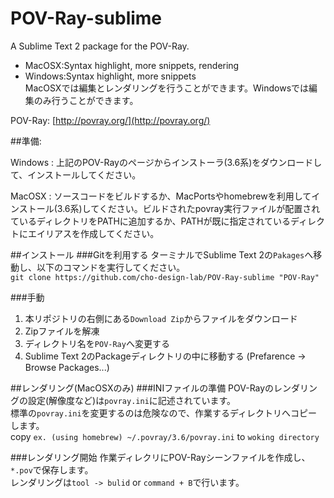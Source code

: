 POV-Ray-sublime
===============

A Sublime Text 2 package for the POV-Ray.  
* MacOSX:Syntax highlight, more snippets, rendering
* Windows:Syntax highlight, more snippets  
MacOSXでは編集とレンダリングを行うことができます。Windowsでは編集のみ行うことができます。

POV-Ray: [http://povray.org/](http://povray.org/)

##準備:

Windows : 上記のPOV-Rayのページからインストーラ(3.6系)をダウンロードして、インストールしてください。

MacOSX : ソースコードをビルドするか、MacPortsやhomebrewを利用してインストール(3.6系)してください。ビルドされたpovray実行ファイルが配置されているディレクトリをPATHに追加するか、PATHが既に指定されているディレクトにエイリアスを作成してください。

##インストール
###Gitを利用する
ターミナルでSublime Text 2の`Pakages`へ移動し、以下のコマンドを実行してください。  
`git clone https://github.com/cho-design-lab/POV-Ray-sublime "POV-Ray"`  

###手動
1. 本リポジトリの右側にある`Download Zip`からファイルをダウンロード
2. Zipファイルを解凍
3. ディレクトリ名を`POV-Ray`へ変更する
4. Sublime Text 2のPackageディレクトリの中に移動する (Prefarence -> Browse Packages...)

##レンダリング(MacOSXのみ)
###INIファイルの準備
POV-Rayのレンダリングの設定(解像度など)は`povray.ini`に記述されています。  
標準の`povray.ini`を変更するのは危険なので、作業するディレクトリへコピーします。  
copy `ex. (using homebrew) ~/.povray/3.6/povray.ini` to `woking directory`

###レンダリング開始
作業ディレクリにPOV-Rayシーンファイルを作成し、`*.pov`で保存します。  
レンダリングは`tool -> bulid` or `command + B`で行います。  
